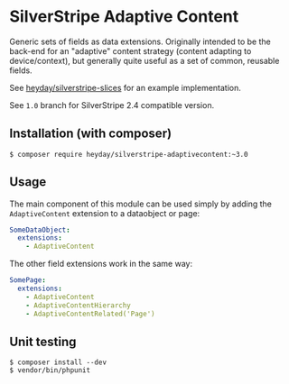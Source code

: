 # SilverStripe Adaptive Content

Generic sets of fields as data extensions. Originally intended to be the back-end for an "adaptive" content strategy (content adapting to device/context), but generally quite useful as a set of common, reusable fields.

See [heyday/silverstripe-slices](https://github.com/heyday/silverstripe-slices) for an example implementation.

See `1.0` branch for SilverStripe 2.4 compatible version.

## Installation (with composer)

	$ composer require heyday/silverstripe-adaptivecontent:~3.0

## Usage

The main component of this module can be used simply by adding the `AdaptiveContent` extension to a dataobject or page:

```yaml
SomeDataObject:
  extensions:
    - AdaptiveContent
```

The other field extensions work in the same way:

```yaml
SomePage:
  extensions:
    - AdaptiveContent
    - AdaptiveContentHierarchy
    - AdaptiveContentRelated('Page')
```

## Unit testing

    $ composer install --dev
    $ vendor/bin/phpunit
